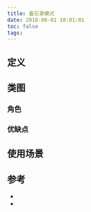 ```yaml
---
title: 备忘录模式
date: 2018-06-01 10:01:01
toc: false
tags: 
---
```




## 定义


## 类图

### 角色


### 优缺点

## 使用场景


## 参考

- []()
- []()
